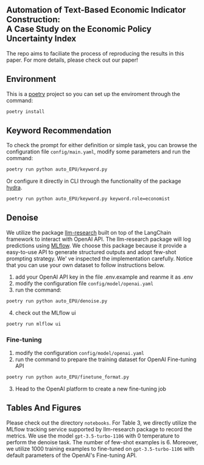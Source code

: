 ## Automation of Text-Based Economic Indicator Construction: </br> A Case Study on the Economic Policy Uncertainty Index

The repo aims to faciliate the process of reproducing the results in this paper. For more details, please check out our paper!

## Environment
This is a [poetry](https://github.com/python-poetry/poetry) project so you can set up the enviroment through the command:
```sh
poetry install
```


## Keyword Recommendation
To check the prompt for either definition or simple task, you can browse the configuration file `config/main.yaml`, modify some parameters and run the command:
```sh
poetry run python auto_EPU/keyword.py
```
Or configure it directly in CLI through the functionality of the package [hydra](https://github.com/facebookresearch/hydra).
```sh
poetry run python auto_EPU/keyword.py keyword.role=economist
```

## Denoise
We utilize the package [llm-research](https://github.com/githubjacky/llm-research/tree/main) built on top of the LangChain framework to interact with OpenAI API. The llm-research package will log predictions using [MLflow](https://github.com/mlflow/mlflow). We choose this package because it provide a easy-to-use API to generate structured outputs and adopt few-shot prompting strategy. We' ve inspected the implementation carefully. Notice that you can use your own dataset to follow instructions below.
1. add your OpenAI API key in the file .env.example and reanme it as .env
2. modify the configuration file `config/model/openai.yaml`
3. run the command:
```sh
poetry run python auto_EPU/denoise.py
```
4. check out the MLflow ui
```sh
poetry run mlflow ui
```

### Fine-tuning
1. modify the configuration `config/model/openai.yaml`
2. run the command to prepare the training dataset for OpenAI Fine-tuning API
```sh
poetry run python auto_EPU/finetune_format.py
```
3. Head to the OpenAI platform to create a new fine-tuning job


## Tables And Figures
Please check out the directory `notebooks`. For Table 3, we directly utilize the MLflow tracking service supported by llm-research package to record the metrics. We use the model `gpt-3.5-turbo-1106` with 0 temperature to perform the denoise task. The number of few-shot examples is 6. Moreover, we utilize 1000 training examples to fine-tuned on `gpt-3.5-turbo-1106` with default parameters of the OpenAI's Fine-tuning API.
